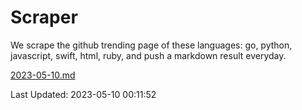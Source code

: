 # Scraper

We scrape the github trending page of these languages: go, python, javascript, swift, html, ruby, and push a markdown result everyday.

[2023-05-10.md](https://github.com/henson/Scraper/blob/master/2023-05-10.md)

Last Updated: 2023-05-10 00:11:52